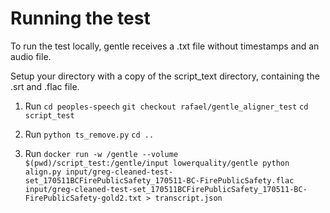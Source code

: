 # Running the test

To run the test locally, gentle receives a .txt file without timestamps and an audio file.

Setup your directory with a copy of the script_text directory, containing the .srt and .flac file. 

1. Run 
    `cd peoples-speech`
    `git checkout rafael/gentle_aligner_test`
    `cd script_test`
    
2. Run 
`python ts_remove.py`
`cd ..`

3. Run 
`docker run -w /gentle --volume $(pwd)/script_test:/gentle/input lowerquality/gentle python align.py input/greg-cleaned-test-set_170511BCFirePublicSafety_170511-BC-FirePublicSafety.flac input/greg-cleaned-test-set_170511BCFirePublicSafety_170511-BC-FirePublicSafety-gold2.txt > transcript.json`
